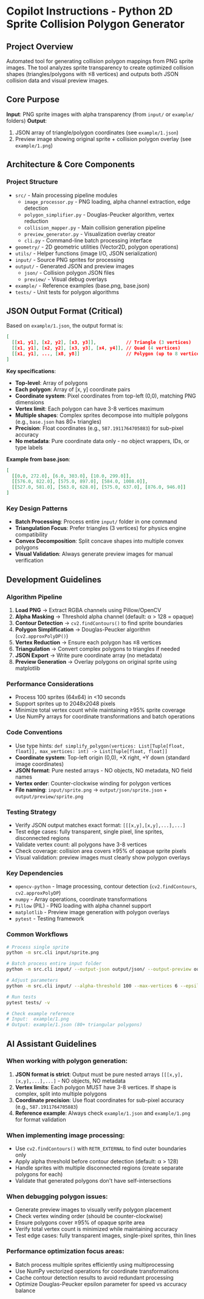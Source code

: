 # Copilot Instructions - Python 2D Sprite Collision Polygon Generator

## Project Overview
Automated tool for generating collision polygon mappings from PNG sprite images. The tool analyzes sprite transparency to create optimized collision shapes (triangles/polygons with ≤8 vertices) and outputs both JSON collision data and visual preview images.

## Core Purpose
**Input**: PNG sprite images with alpha transparency (from `input/` or `example/` folders)
**Output**: 
1. JSON array of triangle/polygon coordinates (see `example/1.json`)
2. Preview image showing original sprite + collision polygon overlay (see `example/1.png`)

## Architecture & Core Components

### Project Structure
- `src/` - Main processing pipeline modules
  - `image_processor.py` - PNG loading, alpha channel extraction, edge detection
  - `polygon_simplifier.py` - Douglas-Peucker algorithm, vertex reduction
  - `collision_mapper.py` - Main collision generation pipeline
  - `preview_generator.py` - Visualization overlay creator
  - `cli.py` - Command-line batch processing interface
- `geometry/` - 2D geometric utilities (Vector2D, polygon operations)
- `utils/` - Helper functions (image I/O, JSON serialization)
- `input/` - Source PNG sprites for processing
- `output/` - Generated JSON and preview images
  - `json/` - Collision polygon JSON files
  - `preview/` - Visual debug overlays
- `example/` - Reference examples (base.png, base.json)
- `tests/` - Unit tests for polygon algorithms


## JSON Output Format (Critical)

Based on `example/1.json`, the output format is:
```json
[
  [[x1, y1], [x2, y2], [x3, y3]],           // Triangle (3 vertices)
  [[x1, y1], [x2, y2], [x3, y3], [x4, y4]], // Quad (4 vertices)
  [[x1, y1], ..., [x8, y8]]                 // Polygon (up to 8 vertices)
]
```

**Key specifications**:
- **Top-level**: Array of polygons
- **Each polygon**: Array of [x, y] coordinate pairs
- **Coordinate system**: Pixel coordinates from top-left (0,0), matching PNG dimensions
- **Vertex limit**: Each polygon can have 3-8 vertices maximum
- **Multiple shapes**: Complex sprites decompose into multiple polygons (e.g., `base.json` has 80+ triangles)
- **Precision**: Float coordinates (e.g., `587.1911764705883`) for sub-pixel accuracy
- **No metadata**: Pure coordinate data only - no object wrappers, IDs, or type labels

**Example from base.json**:
```json
[
  [[0.0, 272.0], [6.0, 303.0], [10.0, 299.0]],
  [[576.0, 822.0], [575.0, 897.0], [584.0, 1008.0]],
  [[527.0, 581.0], [563.0, 628.0], [575.0, 637.0], [876.0, 946.0]]
]
```

### Key Design Patterns
- **Batch Processing**: Process entire `input/` folder in one command
- **Triangulation Focus**: Prefer triangles (3 vertices) for physics engine compatibility
- **Convex Decomposition**: Split concave shapes into multiple convex polygons
- **Visual Validation**: Always generate preview images for manual verification

## Development Guidelines

### Algorithm Pipeline
1. **Load PNG** → Extract RGBA channels using Pillow/OpenCV
2. **Alpha Masking** → Threshold alpha channel (default: α > 128 = opaque)
3. **Contour Detection** → `cv2.findContours()` to find sprite boundaries
4. **Polygon Simplification** → Douglas-Peucker algorithm (`cv2.approxPolyDP()`)
5. **Vertex Reduction** → Ensure each polygon has ≤8 vertices
6. **Triangulation** → Convert complex polygons to triangles if needed
7. **JSON Export** → Write pure coordinate array (no metadata)
8. **Preview Generation** → Overlay polygons on original sprite using matplotlib

### Performance Considerations
- Process 100 sprites (64x64) in <10 seconds
- Support sprites up to 2048x2048 pixels
- Minimize total vertex count while maintaining ≥95% sprite coverage
- Use NumPy arrays for coordinate transformations and batch operations

### Code Conventions
- Use type hints: `def simplify_polygon(vertices: List[Tuple[float, float]], max_vertices: int) -> List[Tuple[float, float]]`
- **Coordinate system**: Top-left origin (0,0), +X right, +Y down (standard image coordinates)
- **JSON format**: Pure nested arrays - NO objects, NO metadata, NO field names
- **Vertex order**: Counter-clockwise winding for polygon vertices
- **File naming**: `input/sprite.png` → `output/json/sprite.json` + `output/preview/sprite.png`

### Testing Strategy
- Verify JSON output matches exact format: `[[[x,y],[x,y],...],...]`
- Test edge cases: fully transparent, single pixel, line sprites, disconnected regions
- Validate vertex count: all polygons have 3-8 vertices
- Check coverage: collision area covers ≥95% of opaque sprite pixels
- Visual validation: preview images must clearly show polygon overlays

### Key Dependencies
- `opencv-python` - Image processing, contour detection (`cv2.findContours`, `cv2.approxPolyDP`)
- `numpy` - Array operations, coordinate transformations
- `Pillow` (PIL) - PNG loading with alpha channel support
- `matplotlib` - Preview image generation with polygon overlays
- `pytest` - Testing framework

### Common Workflows
```bash
# Process single sprite
python -m src.cli input/sprite.png

# Batch process entire input folder
python -m src.cli input/ --output-json output/json/ --output-preview output/preview/

# Adjust parameters
python -m src.cli input/ --alpha-threshold 100 --max-vertices 6 --epsilon 2.5

# Run tests
pytest tests/ -v

# Check example reference
# Input:  example/1.png
# Output: example/1.json (80+ triangular polygons)
```

## AI Assistant Guidelines

### When working with polygon generation:
1. **JSON format is strict**: Output must be pure nested arrays `[[[x,y],[x,y],...],...]` - NO objects, NO metadata
2. **Vertex limits**: Each polygon MUST have 3-8 vertices. If shape is complex, split into multiple polygons
3. **Coordinate precision**: Use float coordinates for sub-pixel accuracy (e.g., `587.1911764705883`)
4. **Reference example**: Always check `example/1.json` and `example/1.png` for format validation

### When implementing image processing:
- Use `cv2.findContours()` with `RETR_EXTERNAL` to find outer boundaries only
- Apply alpha threshold before contour detection (default: α > 128)
- Handle sprites with multiple disconnected regions (create separate polygons for each)
- Validate that generated polygons don't have self-intersections

### When debugging polygon issues:
- Generate preview images to visually verify polygon placement
- Check vertex winding order (should be counter-clockwise)
- Ensure polygons cover ≥95% of opaque sprite area
- Verify total vertex count is minimized while maintaining accuracy
- Test edge cases: fully transparent images, single-pixel sprites, thin lines

### Performance optimization focus areas:
- Batch process multiple sprites efficiently using multiprocessing
- Use NumPy vectorized operations for coordinate transformations
- Cache contour detection results to avoid redundant processing
- Optimize Douglas-Peucker epsilon parameter for speed vs accuracy balance
